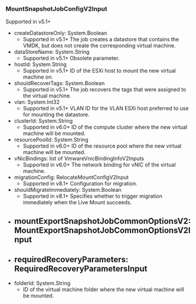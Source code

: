### MountSnapshotJobConfigV2Input
Supported in v5.1+

- createDatastoreOnly: System.Boolean
  - Supported in v5.1+
      The job creates a datastore that contains the VMDK, but does not create the corresponding virtual machine.
- dataStoreName: System.String
  - Supported in v5.1+
      Obsolete parameter.
- hostId: System.String
  - Supported in v5.1+
      ID of the ESXi host to mount the new virtual machine on.
- shouldRecoverTags: System.Boolean
  - Supported in v5.1+
      The job recovers the tags that were assigned to the virtual machine.
- vlan: System.Int32
  - Supported in v5.1+
      VLAN ID for the VLAN ESXi host preferred to use for mounting the datastore.
- clusterId: System.String
  - Supported in v6.0+
      ID of the compute cluster where the new virtual machine will be mounted.
- resourcePoolId: System.String
  - Supported in v6.0+
      ID of the resource pool where the new virtual machine will be mounted.
- vNicBindings: list of VmwareVnicBindingInfoV2Inputs
  - Supported in v6.0+
      The network binding for vNIC of the virtual machine.
- migrationConfig: RelocateMountConfigV2Input
  - Supported in v8.1+
      Configuration for migration.
- shouldMigrateImmediately: System.Boolean
  - Supported in v8.1+
      Specifies whether to trigger migration immediately when the Live Mount succeeds.
- mountExportSnapshotJobCommonOptionsV2: MountExportSnapshotJobCommonOptionsV2Input
  - 
- requiredRecoveryParameters: RequiredRecoveryParametersInput
  - 
- folderId: System.String
  - ID of the virtual machine folder where the new virtual machine will be mounted.
